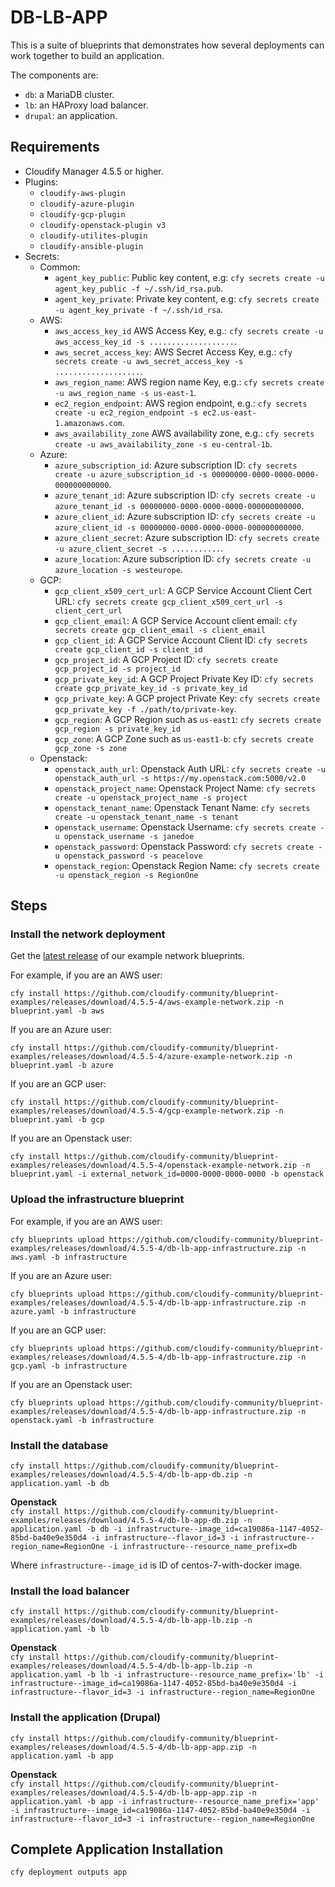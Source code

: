 # DB-LB-APP

This is a suite of blueprints that demonstrates how several deployments can work together to build an application.

The components are:
  - `db`: a MariaDB cluster.
  - `lb`: an HAProxy load balancer.
  - `drupal`: an application.


## Requirements

  - Cloudify Manager 4.5.5 or higher.
  - Plugins:
    - `cloudify-aws-plugin`
    - `cloudify-azure-plugin`
    - `cloudify-gcp-plugin`
    - `cloudify-openstack-plugin v3`
    - `cloudify-utilites-plugin`
    - `cloudify-ansible-plugin`
  - Secrets:
    - Common:
      - `agent_key_public`: Public key content, e.g: `cfy secrets create -u agent_key_public -f ~/.ssh/id_rsa.pub`.
      - `agent_key_private`: Private key content, e.g: `cfy secrets create -u agent_key_private -f ~/.ssh/id_rsa`.
    - AWS:
      - `aws_access_key_id` AWS Access Key, e.g.: `cfy secrets create -u aws_access_key_id -s ...................`.
      - `aws_secret_access_key`: AWS Secret Access Key, e.g.: `cfy secrets create -u aws_secret_access_key -s ...................`.
      - `aws_region_name`: AWS region name Key, e.g.: `cfy secrets create -u aws_region_name -s us-east-1`.
      - `ec2_region_endpoint`: AWS region endpoint, e.g.: `cfy secrets create -u ec2_region_endpoint -s ec2.us-east-1.amazonaws.com`.
      - `aws_availability_zone` AWS availability zone, e.g.: `cfy secrets create -u aws_availability_zone -s eu-central-1b`.
    - Azure:
      - `azure_subscription_id`: Azure subscription ID: `cfy secrets create -u azure_subscription_id -s 00000000-0000-0000-0000-000000000000`.
      - `azure_tenant_id`: Azure subscription ID: `cfy secrets create -u azure_tenant_id -s 00000000-0000-0000-0000-000000000000`.
      - `azure_client_id`: Azure subscription ID: `cfy secrets create -u azure_client_id -s 00000000-0000-0000-0000-000000000000`.
      - `azure_client_secret`: Azure subscription ID: `cfy secrets create -u azure_client_secret -s ...........`.
      - `azure_location`: Azure subscription ID: `cfy secrets create -u azure_location -s westeurope`.
    - GCP:
      - `gcp_client_x509_cert_url`: A GCP Service Account Client Cert URL: `cfy secrets create gcp_client_x509_cert_url -s client_cert_url`
      - `gcp_client_email`: A GCP Service Account client email: `cfy secrets create gcp_client_email -s client_email`
      - `gcp_client_id`: A GCP Service Account Client ID: `cfy secrets create gcp_client_id -s client_id`
      - `gcp_project_id`: A GCP Project ID: `cfy secrets create gcp_project_id -s project_id`
      - `gcp_private_key_id`: A GCP Project Private Key ID: `cfy secrets create gcp_private_key_id -s private_key_id`
      - `gcp_private_key`: A GCP project Private Key: `cfy secrets create gcp_private_key -f ./path/to/private-key`.
      - `gcp_region`: A GCP Region such as `us-east1`: `cfy secrets create gcp_region -s private_key_id`
      - `gcp_zone`: A GCP Zone such as `us-east1-b`: `cfy secrets create gcp_zone -s zone`
    - Openstack:
      - `openstack_auth_url`: Openstack Auth URL: `cfy secrets create -u openstack_auth_url -s https://my.openstack.com:5000/v2.0`
      - `openstack_project_name`: Openstack Project Name: `cfy secrets create -u openstack_project_name -s project`
      - `openstack_tenant_name`: Openstack Tenant Name: `cfy secrets create -u openstack_tenant_name -s tenant`
      - `openstack_username`: Openstack Username: `cfy secrets create -u openstack_username -s janedoe`
      - `openstack_password`: Openstack Password: `cfy secrets create -u openstack_password -s peacelove`
      - `openstack_region`: Openstack Region Name: `cfy secrets create -u openstack_region -s RegionOne`

## Steps

### Install the network deployment

Get the [latest release](https://github.com/cloudify-community/blueprint-examples/releases) of our example network blueprints.

For example, if you are an AWS user:

  `cfy install https://github.com/cloudify-community/blueprint-examples/releases/download/4.5.5-4/aws-example-network.zip -n blueprint.yaml -b aws`

If you are an Azure user:

  `cfy install https://github.com/cloudify-community/blueprint-examples/releases/download/4.5.5-4/azure-example-network.zip -n blueprint.yaml -b azure`

If you are an GCP user:

  `cfy install https://github.com/cloudify-community/blueprint-examples/releases/download/4.5.5-4/gcp-example-network.zip -n blueprint.yaml -b gcp`

If you are an Openstack user:

  `cfy install https://github.com/cloudify-community/blueprint-examples/releases/download/4.5.5-4/openstack-example-network.zip -n blueprint.yaml -i external_network_id=0000-0000-0000-0000 -b openstack`


### Upload the infrastructure blueprint

For example, if you are an AWS user:

  `cfy blueprints upload https://github.com/cloudify-community/blueprint-examples/releases/download/4.5.5-4/db-lb-app-infrastructure.zip -n aws.yaml -b infrastructure`

If you are an Azure user:

  `cfy blueprints upload https://github.com/cloudify-community/blueprint-examples/releases/download/4.5.5-4/db-lb-app-infrastructure.zip -n azure.yaml -b infrastructure`

If you are an GCP user:

  `cfy blueprints upload https://github.com/cloudify-community/blueprint-examples/releases/download/4.5.5-4/db-lb-app-infrastructure.zip -n gcp.yaml -b infrastructure`

If you are an Openstack user:

  `cfy blueprints upload https://github.com/cloudify-community/blueprint-examples/releases/download/4.5.5-4/db-lb-app-infrastructure.zip -n openstack.yaml -b infrastructure`

### Install the database

  `cfy install https://github.com/cloudify-community/blueprint-examples/releases/download/4.5.5-4/db-lb-app-db.zip -n application.yaml -b db`

  **Openstack**\
  `cfy install https://github.com/cloudify-community/blueprint-examples/releases/download/4.5.5-4/db-lb-app-db.zip -n application.yaml -b db -i infrastructure--image_id=ca19086a-1147-4052-85bd-ba40e9e350d4 -i infrastructure--flavor_id=3 -i infrastructure--region_name=RegionOne -i infrastructure--resource_name_prefix=db`

  Where `infrastructure--image_id` is ID of centos-7-with-docker image.
### Install the load balancer

  `cfy install https://github.com/cloudify-community/blueprint-examples/releases/download/4.5.5-4/db-lb-app-lb.zip -n application.yaml -b lb`

  **Openstack**\
  `cfy install https://github.com/cloudify-community/blueprint-examples/releases/download/4.5.5-4/db-lb-app-lb.zip -n application.yaml -b lb -i infrastructure--resource_name_prefix='lb' -i infrastructure--image_id=ca19086a-1147-4052-85bd-ba40e9e350d4 -i infrastructure--flavor_id=3 -i infrastructure--region_name=RegionOne`


### Install the application (Drupal)

  `cfy install https://github.com/cloudify-community/blueprint-examples/releases/download/4.5.5-4/db-lb-app-app.zip -n application.yaml -b app`

  **Openstack**\
  `cfy install https://github.com/cloudify-community/blueprint-examples/releases/download/4.5.5-4/db-lb-app-app.zip -n application.yaml -b app -i infrastructure--resource_name_prefix='app' -i infrastructure--image_id=ca19086a-1147-4052-85bd-ba40e9e350d4 -i infrastructure--flavor_id=3 -i infrastructure--region_name=RegionOne`

  
## Complete Application Installation

  `cfy deployment outputs app`
